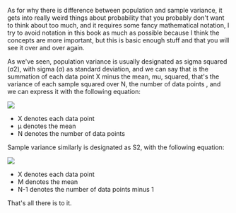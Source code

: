 As for why there is difference between population and sample variance, it gets into really weird things about probability that you probably don't want to think about too much, and it requires some fancy mathematical notation, I try to avoid notation in this book as much as possible because I think the concepts are more important, but this is basic enough stuff and that you will see it over and over again.

As we've seen, population variance is usually designated as sigma squared (σ2), with sigma (σ) as standard deviation, and we can say that is the summation of each data point X minus the mean, mu, squared, that's the variance of each sample squared over N, the number of data points , and we can express it with the following equation:

![](https://github.com/fenago/katacoda-scenarios/raw/master/datascience-machine-learning/datascience-machine-learning-chapter-02-01/steps/19/1.png)

- X denotes each data point
- µ denotes the mean
- N denotes the number of data points

Sample variance similarly is designated as S2, with the following equation:

![](https://github.com/fenago/katacoda-scenarios/raw/master/datascience-machine-learning/datascience-machine-learning-chapter-02-01/steps/19/2.png)

- X denotes each data point
- M denotes the mean
- N-1 denotes the number of data points minus 1

That's all there is to it.